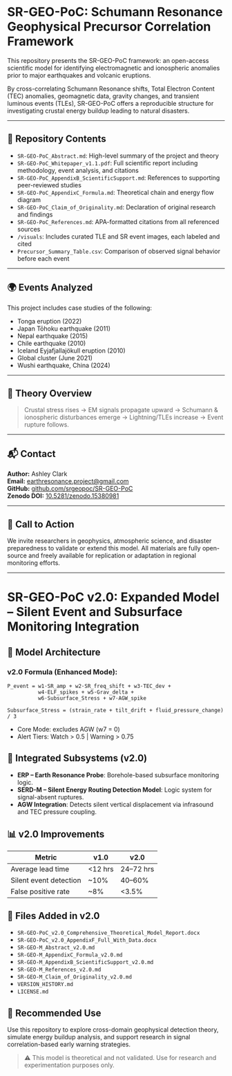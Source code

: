 # SR-GEO-PoC: Schumann Resonance Geophysical Precursor Correlation Framework

This repository presents the SR-GEO-PoC framework: an open-access scientific model for identifying electromagnetic and ionospheric anomalies prior to major earthquakes and volcanic eruptions.

By cross-correlating Schumann Resonance shifts, Total Electron Content (TEC) anomalies, geomagnetic data, gravity changes, and transient luminous events (TLEs), SR-GEO-PoC offers a reproducible structure for investigating crustal energy buildup leading to natural disasters.

---

## 📂 Repository Contents

- `SR-GEO-PoC_Abstract.md`: High-level summary of the project and theory
- `SR-GEO-PoC_Whitepaper_v1.1.pdf`: Full scientific report including methodology, event analysis, and citations
- `SR-GEO-PoC_AppendixB_ScientificSupport.md`: References to supporting peer-reviewed studies
- `SR-GEO-PoC_AppendixC_Formula.md`: Theoretical chain and energy flow diagram
- `SR-GEO-PoC_Claim_of_Originality.md`: Declaration of original research and findings
- `SR-GEO-PoC_References.md`: APA-formatted citations from all referenced sources
- `/visuals`: Includes curated TLE and SR event images, each labeled and cited
- `Precursor_Summary_Table.csv`: Comparison of observed signal behavior before each event

---

## 🌍 Events Analyzed

This project includes case studies of the following:

- Tonga eruption (2022)
- Japan Tōhoku earthquake (2011)
- Nepal earthquake (2015)
- Chile earthquake (2010)
- Iceland Eyjafjallajökull eruption (2010)
- Global cluster (June 2021)
- Wushi earthquake, China (2024)

---

## 🧠 Theory Overview

> Crustal stress rises → EM signals propagate upward → Schumann & ionospheric disturbances emerge → Lightning/TLEs increase → Event rupture follows.

---

## 📬 Contact

**Author:** Ashley Clark  
**Email:** [earthresonance.project@gmail.com](mailto:earthresonance.project@gmail.com)  
**GitHub:** [github.com/srgeopoc/SR-GEO-PoC](https://github.com/srgeopoc/SR-GEO-PoC)  
**Zenodo DOI:** [10.5281/zenodo.15380981](https://doi.org/10.5281/zenodo.15380981)

---

## 📢 Call to Action

We invite researchers in geophysics, atmospheric science, and disaster preparedness to validate or extend this model. All materials are fully open-source and freely available for replication or adaptation in regional monitoring efforts.

---

# SR-GEO-PoC v2.0: Expanded Model – Silent Event and Subsurface Monitoring Integration

## 📐 Model Architecture

### v2.0 Formula (Enhanced Mode):
```
P_event = w1·SR_amp + w2·SR_freq_shift + w3·TEC_dev + 
          w4·ELF_spikes + w5·Grav_delta + 
          w6·Subsurface_Stress + w7·AGW_spike

Subsurface_Stress = (strain_rate + tilt_drift + fluid_pressure_change) / 3
```

- Core Mode: excludes AGW (w7 = 0)
- Alert Tiers: Watch > 0.5 | Warning > 0.75

## 🧩 Integrated Subsystems (v2.0)

- **ERP – Earth Resonance Probe**: Borehole-based subsurface monitoring logic.
- **SERD-M – Silent Energy Routing Detection Model**: Logic system for signal-absent ruptures.
- **AGW Integration**: Detects silent vertical displacement via infrasound and TEC pressure coupling.

## 📊 v2.0 Improvements

| Metric | v1.0 | v2.0 |
|--------|------|------|
| Average lead time | <12 hrs | 24–72 hrs |
| Silent event detection | ~10% | 40–60% |
| False positive rate | ~8% | <3.5% |

## 🔄 Files Added in v2.0

- `SR-GEO-PoC_v2.0_Comprehensive_Theoretical_Model_Report.docx`
- `SR-GEO-PoC_v2.0_AppendixF_Full_With_Data.docx`
- `SR-GEO-M_Abstract_v2.0.md`
- `SR-GEO-M_AppendixC_Formula_v2.0.md`
- `SR-GEO-M_AppendixB_ScientificSupport_v2.0.md`
- `SR-GEO-M_References_v2.0.md`
- `SR-GEO-M_Claim_of_Originality_v2.0.md`
- `VERSION_HISTORY.md`
- `LICENSE.md`

## 📍 Recommended Use

Use this repository to explore cross-domain geophysical detection theory, simulate energy buildup analysis, and support research in signal correlation-based early warning strategies.

> ⚠️ This model is theoretical and not validated. Use for research and experimentation purposes only.
